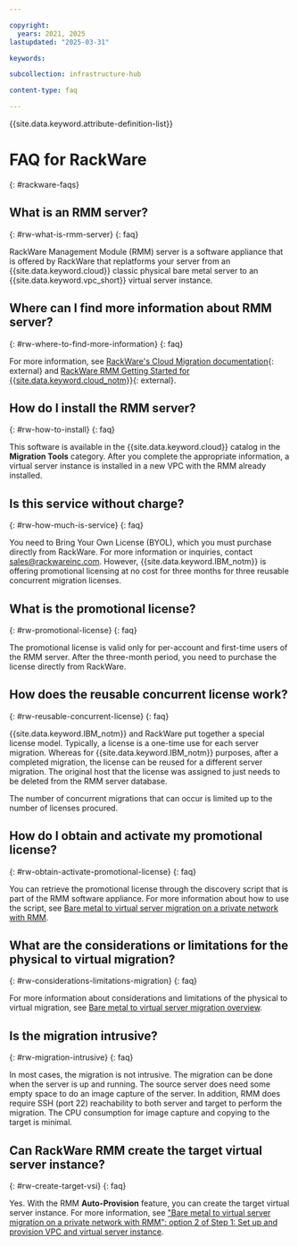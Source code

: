 ```yaml
---

copyright:
  years: 2021, 2025
lastupdated: "2025-03-31"

keywords:

subcollection: infrastructure-hub

content-type: faq

---
```


{{site.data.keyword.attribute-definition-list}}

# FAQ for RackWare
{: #rackware-faqs}

## What is an RMM server?
{: #rw-what-is-rmm-server}
{: faq}

RackWare Management Module (RMM) server is a software appliance that is offered by RackWare that replatforms your server from an {{site.data.keyword.cloud}} classic physical bare metal server to an {{site.data.keyword.vpc_short}} virtual server instance.

## Where can I find more information about RMM server?
{: #rw-where-to-find-more-information}
{: faq}

For more information, see [RackWare's Cloud Migration documentation](https://www.rackwareinc.com/cloud-migration){: external} and [RackWare RMM Getting Started for {{site.data.keyword.cloud_notm}}](https://www.rackwareinc.com/rackware-rmm-getting-started-for-ibm-cloud){: external}.

## How do I install the RMM server?
{: #rw-how-to-install}
{: faq}

This software is available in the {{site.data.keyword.cloud}} catalog in the **Migration Tools** category. After you complete the appropriate information, a virtual server instance is installed in a new VPC with the RMM already installed.

## Is this service without charge?
{: #rw-how-much-is-service}
{: faq}

You need to Bring Your Own License (BYOL), which you must purchase directly from RackWare. For more information or inquiries, contact [sales@rackwareinc.com](mailto:sales@rackwareinc.com). However, {{site.data.keyword.IBM_notm}} is offering promotional licensing at no cost for three months for three reusable concurrent migration licenses.

## What is the promotional license?
{: #rw-promotional-license}
{: faq}

The promotional license is valid only for per-account and first-time users of the RMM server. After the three-month period, you need to purchase the license directly from RackWare.

## How does the reusable concurrent license work?
{: #rw-reusable-concurrent-license}
{: faq}

{{site.data.keyword.IBM_notm}} and RackWare put together a special license model. Typically, a license is a one-time use for each server migration. Whereas for {{site.data.keyword.IBM_notm}} purposes, after a completed migration, the license can be reused for a different server migration. The original host that the license was assigned to just needs to be deleted from the RMM server database.

The number of concurrent migrations that can occur is limited up to the number of licenses procured.

## How do I obtain and activate my promotional license?
{: #rw-obtain-activate-promotional-license}
{: faq}

You can retrieve the promotional license through the discovery script that is part of the RMM software appliance. For more information about how to use the script, see [Bare metal to virtual server migration on a private network with RMM](/docs/infrastructure-hub?topic=infrastructure-hub-pv-migration-private-network).

## What are the considerations or limitations for the physical to virtual migration?
{: #rw-considerations-limitations-migration}
{: faq}

For more information about considerations and limitations of the physical to virtual migration, see [Bare metal to virtual server migration overview](/docs/infrastructure-hub?topic=infrastructure-hub-pv-migration-overview).

## Is the migration intrusive?
{: #rw-migration-intrusive}
{: faq}

In most cases, the migration is not intrusive. The migration can be done when the server is up and running. The source server does need some empty space to do an image capture of the server. In addition, RMM does require SSH (port 22) reachability to both server and target to perform the migration. The CPU consumption for image capture and copying to the target is minimal.

## Can RackWare RMM create the target virtual server instance?
{: #rw-create-target-vsi}
{: faq}

Yes. With the RMM **Auto-Provision** feature, you can create the target virtual server instance. For more information, see ["Bare metal to virtual server migration on a private network with RMM": option 2 of Step 1: Set up and provision VPC and virtual server instance](/docs/infrastructure-hub?topic=infrastructure-hub-pv-migration-private-network#set-up-provision-vpc-vsi).
